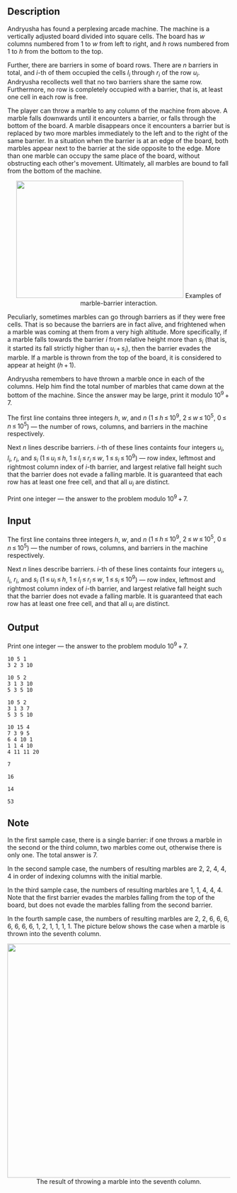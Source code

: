 ## Description

<div><p>Andryusha has found a perplexing arcade machine. The machine is a vertically adjusted board divided into square cells. The board has <span class="tex-span"><i>w</i></span> columns numbered from <span class="tex-span">1</span> to <span class="tex-span"><i>w</i></span> from left to right, and <span class="tex-span"><i>h</i></span> rows numbered from <span class="tex-span">1</span> to <span class="tex-span"><i>h</i></span> from the bottom to the top.</p><p>Further, there are barriers in some of board rows. There are <span class="tex-span"><i>n</i></span> barriers in total, and <span class="tex-span"><i>i</i></span>-th of them occupied the cells <span class="tex-span"><i>l</i><sub class="lower-index"><i>i</i></sub></span> through <span class="tex-span"><i>r</i><sub class="lower-index"><i>i</i></sub></span> of the row <span class="tex-span"><i>u</i><sub class="lower-index"><i>i</i></sub></span>. Andryusha recollects well that no two barriers share the same row. Furthermore, no row is completely occupied with a barrier, that is, at least one cell in each row is free.</p><p>The player can throw a marble to any column of the machine from above. A marble falls downwards until it encounters a barrier, or falls through the bottom of the board. A marble disappears once it encounters a barrier but is replaced by two more marbles immediately to the left and to the right of the same barrier. In a situation when the barrier is at an edge of the board, both marbles appear next to the barrier at the side opposite to the edge. More than one marble can occupy the same place of the board, without obstructing each other's movement. Ultimately, all marbles are bound to fall from the bottom of the machine.</p><center> <img class="tex-graphics" height="265px" src="file://oyAU2QC5.png" style="max-width: 100.0%;max-height: 100.0%;" width="378px">   <span class="tex-font-size-small">Examples of marble-barrier interaction.</span> </center><p>Peculiarly, sometimes marbles can go through barriers as if they were free cells. That is so because the barriers are in fact alive, and frightened when a marble was coming at them from a very high altitude. More specifically, if a marble falls towards the barrier <span class="tex-span"><i>i</i></span> from relative height more than <span class="tex-span"><i>s</i><sub class="lower-index"><i>i</i></sub></span> (that is, it started its fall strictly higher than <span class="tex-span"><i>u</i><sub class="lower-index"><i>i</i></sub> + <i>s</i><sub class="lower-index"><i>i</i></sub></span>), then the barrier evades the marble. If a marble is thrown from the top of the board, it is considered to appear at height <span class="tex-span">(<i>h</i> + 1)</span>.</p><p>Andryusha remembers to have thrown a marble once in each of the columns. Help him find the total number of marbles that came down at the bottom of the machine. Since the answer may be large, print it modulo <span class="tex-span">10<sup class="upper-index">9</sup> + 7</span>.</p></div><div class="input-specification"><p>The first line contains three integers <span class="tex-span"><i>h</i></span>, <span class="tex-span"><i>w</i></span>, and <span class="tex-span"><i>n</i></span> (<span class="tex-span">1 ≤ <i>h</i> ≤ 10<sup class="upper-index">9</sup></span>, <span class="tex-span">2 ≤ <i>w</i> ≤ 10<sup class="upper-index">5</sup></span>, <span class="tex-span">0 ≤ <i>n</i> ≤ 10<sup class="upper-index">5</sup></span>)&nbsp;— the number of rows, columns, and barriers in the machine respectively.</p><p>Next <span class="tex-span"><i>n</i></span> lines describe barriers. <span class="tex-span"><i>i</i></span>-th of these lines containts four integers <span class="tex-span"><i>u</i><sub class="lower-index"><i>i</i></sub></span>, <span class="tex-span"><i>l</i><sub class="lower-index"><i>i</i></sub></span>, <span class="tex-span"><i>r</i><sub class="lower-index"><i>i</i></sub></span>, and <span class="tex-span"><i>s</i><sub class="lower-index"><i>i</i></sub></span> (<span class="tex-span">1 ≤ <i>u</i><sub class="lower-index"><i>i</i></sub> ≤ <i>h</i></span>, <span class="tex-span">1 ≤ <i>l</i><sub class="lower-index"><i>i</i></sub> ≤ <i>r</i><sub class="lower-index"><i>i</i></sub> ≤ <i>w</i></span>, <span class="tex-span">1 ≤ <i>s</i><sub class="lower-index"><i>i</i></sub> ≤ 10<sup class="upper-index">9</sup></span>)&nbsp;— row index, leftmost and rightmost column index of <span class="tex-span"><i>i</i></span>-th barrier, and largest relative fall height such that the barrier does not evade a falling marble. It is guaranteed that each row has at least one free cell, and that all <span class="tex-span"><i>u</i><sub class="lower-index"><i>i</i></sub></span> are distinct.</p></div><div class="output-specification"><p>Print one integer&nbsp;— the answer to the problem modulo <span class="tex-span">10<sup class="upper-index">9</sup> + 7</span>.</p></div>

## Input

<p>The first line contains three integers <span class="tex-span"><i>h</i></span>, <span class="tex-span"><i>w</i></span>, and <span class="tex-span"><i>n</i></span> (<span class="tex-span">1 ≤ <i>h</i> ≤ 10<sup class="upper-index">9</sup></span>, <span class="tex-span">2 ≤ <i>w</i> ≤ 10<sup class="upper-index">5</sup></span>, <span class="tex-span">0 ≤ <i>n</i> ≤ 10<sup class="upper-index">5</sup></span>)&nbsp;— the number of rows, columns, and barriers in the machine respectively.</p><p>Next <span class="tex-span"><i>n</i></span> lines describe barriers. <span class="tex-span"><i>i</i></span>-th of these lines containts four integers <span class="tex-span"><i>u</i><sub class="lower-index"><i>i</i></sub></span>, <span class="tex-span"><i>l</i><sub class="lower-index"><i>i</i></sub></span>, <span class="tex-span"><i>r</i><sub class="lower-index"><i>i</i></sub></span>, and <span class="tex-span"><i>s</i><sub class="lower-index"><i>i</i></sub></span> (<span class="tex-span">1 ≤ <i>u</i><sub class="lower-index"><i>i</i></sub> ≤ <i>h</i></span>, <span class="tex-span">1 ≤ <i>l</i><sub class="lower-index"><i>i</i></sub> ≤ <i>r</i><sub class="lower-index"><i>i</i></sub> ≤ <i>w</i></span>, <span class="tex-span">1 ≤ <i>s</i><sub class="lower-index"><i>i</i></sub> ≤ 10<sup class="upper-index">9</sup></span>)&nbsp;— row index, leftmost and rightmost column index of <span class="tex-span"><i>i</i></span>-th barrier, and largest relative fall height such that the barrier does not evade a falling marble. It is guaranteed that each row has at least one free cell, and that all <span class="tex-span"><i>u</i><sub class="lower-index"><i>i</i></sub></span> are distinct.</p>

## Output

<p>Print one integer&nbsp;— the answer to the problem modulo <span class="tex-span">10<sup class="upper-index">9</sup> + 7</span>.</p>





```input1
10 5 1
3 2 3 10

```




```input2
10 5 2
3 1 3 10
5 3 5 10

```




```input3
10 5 2
3 1 3 7
5 3 5 10

```




```input4
10 15 4
7 3 9 5
6 4 10 1
1 1 4 10
4 11 11 20

```




```output1
7

```




```output2
16

```




```output3
14

```




```output4
53

```



## Note

<p>In the first sample case, there is a single barrier: if one throws a marble in the second or the third column, two marbles come out, otherwise there is only one. The total answer is <span class="tex-span">7</span>.</p><p>In the second sample case, the numbers of resulting marbles are <span class="tex-span">2</span>, <span class="tex-span">2</span>, <span class="tex-span">4</span>, <span class="tex-span">4</span>, <span class="tex-span">4</span> in order of indexing columns with the initial marble.</p><p>In the third sample case, the numbers of resulting marbles are <span class="tex-span">1</span>, <span class="tex-span">1</span>, <span class="tex-span">4</span>, <span class="tex-span">4</span>, <span class="tex-span">4</span>. Note that the first barrier evades the marbles falling from the top of the board, but does not evade the marbles falling from the second barrier.</p><p>In the fourth sample case, the numbers of resulting marbles are <span class="tex-span">2</span>, <span class="tex-span">2</span>, <span class="tex-span">6</span>, <span class="tex-span">6</span>, <span class="tex-span">6</span>, <span class="tex-span">6</span>, <span class="tex-span">6</span>, <span class="tex-span">6</span>, <span class="tex-span">6</span>, <span class="tex-span">1</span>, <span class="tex-span">2</span>, <span class="tex-span">1</span>, <span class="tex-span">1</span>, <span class="tex-span">1</span>, <span class="tex-span">1</span>. The picture below shows the case when a marble is thrown into the seventh column.</p><center> <img class="tex-graphics" height="529px" src="file://1HWYhHQj.png" style="max-width: 100.0%;max-height: 100.0%;" width="756px">   <span class="tex-font-size-small">The result of throwing a marble into the seventh column.</span> </center>
